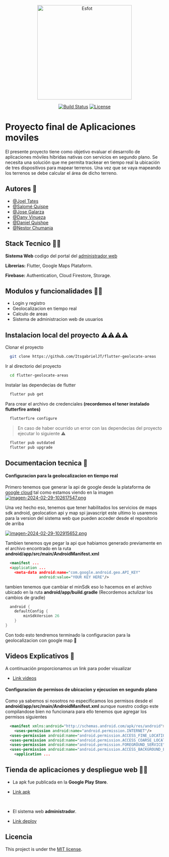 <p align="center"><a href="https://laravel.com" target="_blank"><img src="https://esfot.epn.edu.ec/images/headers/logo_esfot_buho.png" alt="Esfot" width="300px"></a></p>

<p align="center">
<a href="https://github.com/laravel/framework/actions"><img src="https://github.com/laravel/framework/workflows/tests/badge.svg" alt="Build Status"></a>
<a href="https://packagist.org/packages/laravel/framework"><img src="https://img.shields.io/packagist/l/laravel/framework" alt="License"></a>
</p>

# Proyecto final de Aplicaciones moviles

El presente proyecto tiene como objetivo evaluar el desarrollo de aplicaciones móviles híbridas nativas con servicios en segundo plano.
Se necesita una solución que me permita trackear en tiempo real la ubicación de tres dispositivos
para mapear terrenos. Una vez que se vaya mapeando los terrenos se debe calcular el área de 
dicho terreno.


## Autores 🪬

- [@Joel Tates](https://github.com/ItsgabrielJT)
- [@Salomé Quispe](https://github.com/Salo-Quispe)
- [@Jose Galarza](https://github.com/jp123468)
- [@Dany Vinueza](https://github.com/DannyVinueza)
- [@Daniel Quishpe](https://github.com/DAQG)
- [@Nestor Chumania](https://github.com/RotsenCH)


## Stack Tecnico 🧩👥

**Sistema Web** codigo del portal del [administrador web](https://github.com/DannyVinueza/Web_Flutter_Pagina)

**Librerias:** Flutter, Google Maps Plataform.

**Firebase:** Authentication, Cloud Firestore, Storage.

## Modulos y funcionalidades 🧩👥

- Login y registro
- Geolocalizacion en tiempo real
- Calculo de areas
- Sistema de administracion web de usuarios

## Instalacion local del proyecto ⚠️⚠️⚠️⚠️


Clonar el proyecto

```bash
  git clone https://github.com/ItsgabrielJT/flutter-geolocate-areas
```

Ir al directorio del proyecto

```bash
  cd flutter-geolocate-areas
```

Instalar las dependecias de flutter

```bash
  flutter pub get
```

Para crear el archivo de credenciales
**(recordemos el tener instalado flutterfire antes)**
```bash
  flutterfire configure
```


> En caso de haber ocurrido un error con las dependecias del proyecto ejecutar lo siguiente ⚠️


```bash
  flutter pub outdated
  flutter pub upgrade
```
## Documentacion tecnica 📁

#### Configuracion para la geolocalizacion en tiempo real
Primero tenemos que generar la api de google desde la plataforma de [google cloud](https://console.cloud.google.com/welcome) tal como estamos viendo en la imagen
[![imagen-2024-02-29-102617547.png](https://i.postimg.cc/m2cwfCb2/imagen-2024-02-29-102617547.png)](https://postimg.cc/Vd8MXSr3)

Una vez hecho eso, tenemos que tener habilitados los servicios de maps sdk android, geolocation api y map spi javascript este ultimo lo usaremos para la version del sistema web que pueden acceder desde el repositorio de arriba

[![imagen-2024-02-29-102915652.png](https://i.postimg.cc/Pf1DmyrD/imagen-2024-02-29-102915652.png)](https://postimg.cc/7bYb4gzP)

Tambien tenemos qye pegar la api que habiamos generado previamente en el archivo encontrado en la ruta **android/app/src/main/AndroidManifest.xml**

```xml
  <manifest ...
  <application ...
    <meta-data android:name="com.google.android.geo.API_KEY"
               android:value="YOUR KEY HERE"/>
```

tambien tenemos que cambiar el minSdk eso lo hacemos en el archivo ubicado en la ruta **android/app/build.gradle** (Recordemos actulizar los cambios de gradle)

```gradle
  android {
    defaultConfig {
        minSdkVersion 26
    }
}
```

Con todo esto tendremos terminado la configuracion para la geolocalizacion con google map 🏅

## Videos Explicativos 📁

A continuación proporcionamos un link para poder visualizar 
- [Link videos](https://epnecuador-my.sharepoint.com/:f:/g/personal/nestor_chumania_epn_edu_ec/EmG-2gYtNhdFn8CLep4M-FsB_WBHeIlSQsgssAey7XlVqA?e=GkTn3Z)

#### Configuracion de permisos de ubicacion y ejecucion en segundo plano

Como ya sabemos si nosotros no especificamos los permisos desde el **android/app/src/main/AndroidManifest.xml** aunque nuestro codigo este compilandose bien no funcionara para ello tenemos que agregar los permisos siguientes

```xml
  <manifest xmlns:android="http://schemas.android.com/apk/res/android">
    <uses-permission android:name="android.permission.INTERNET"/>
  <uses-permission android:name="android.permission.ACCESS_FINE_LOCATION" />
  <uses-permission android:name="android.permission.ACCESS_COARSE_LOCATION" />
  <uses-permission android:name="android.permission.FOREGROUND_SERVICE" />
  <uses-permission android:name="android.permission.ACCESS_BACKGROUND_LOCATION" />
    <application ...
```


## Tienda de aplicaciones y despliegue web 🚀🧩
- La apk fue publicada en la **Google Play Store**.

- [Link apk](https://project-core-front.vercel.app)

<br>

- El sistema web **administrador**.

- [Link deploy](https://geolocation-flutter-app.web.app/)

## Licencia

This project is under the [MIT license](https://opensource.org/licenses/MIT).




